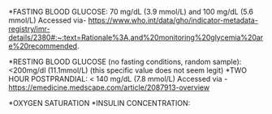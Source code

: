 *FASTING BLOOD GLUCOSE: 70 mg/dL (3.9 mmol/L) and 100 mg/dL (5.6 mmol/L) 
 Accessed via- https://www.who.int/data/gho/indicator-metadata-registry/imr-details/2380#:~:text=Rationale%3A,and%20monitoring%20glycemia%20are%20recommended.

*RESTING BLOOD GLUCOSE (no fasting conditions, random sample): <200mg/dl (11.1mmol/L)      (this specific value does not seem legit)
*TWO HOUR POSTPRANDIAL:  < 140 mg/dL (7.8 mmol/L)
 Accessed via - https://emedicine.medscape.com/article/2087913-overview

*OXYGEN SATURATION 
*INSULIN CONCENTRATION: 
